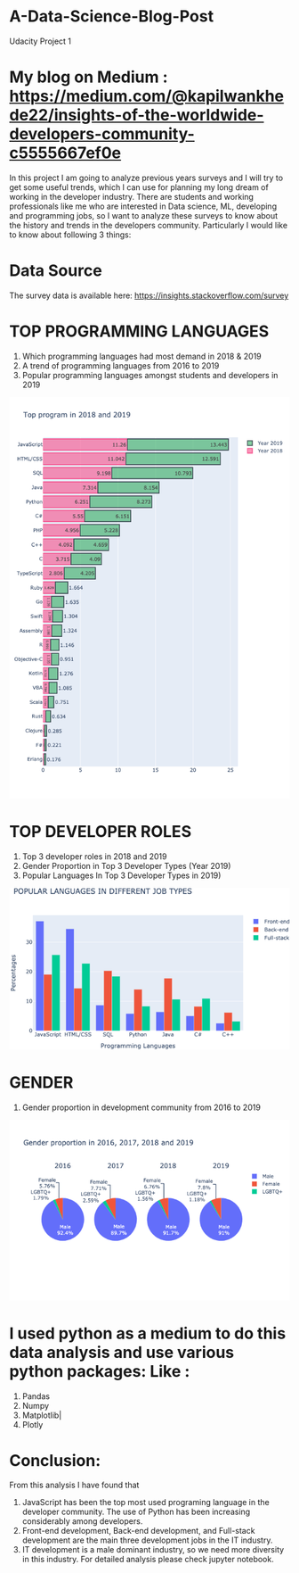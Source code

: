 # A-Data-Science-Blog-Post 
Udacity Project 1


# My blog on Medium : https://medium.com/@kapilwankhede22/insights-of-the-worldwide-developers-community-c5555667ef0e




In this project I am going to analyze previous years surveys and I will try to get some useful trends, which I can use for planning my long dream of working in the developer industry. There are students and working professionals like me who are interested in Data science, ML, developing and programming jobs, so I want to analyze these surveys to know about the history and trends in the developers community. Particularly I would like to know about following 3 things:


# Data Source
The survey data is available here: https://insights.stackoverflow.com/survey


 # TOP PROGRAMMING LANGUAGES
1. Which programming languages had most demand in 2018 & 2019
2. A trend of programming languages from 2016 to 2019
3. Popular programming languages amongst students and developers in 2019

![Screenshot](https://github.com/kwankhede/A-Data-Science-Blog-Post/blob/master/newplot%20(3).png)




# TOP DEVELOPER ROLES
1. Top 3 developer roles in 2018 and 2019
2. Gender Proportion in Top 3 Developer Types (Year 2019)
3. Popular Languages In Top 3 Developer Types in 2019)

![abc](https://github.com/kwankhede/A-Data-Science-Blog-Post/blob/master/newplot%20(8).png)

# GENDER
1. Gender proportion in development community from 2016 to 2019

![zxc](https://github.com/kwankhede/A-Data-Science-Blog-Post/blob/master/abcd.png)



# I used python as a medium to do this data analysis and use various python packages: Like :
1.	Pandas
2.	Numpy
3.	Matplotlib| 
4. Plotly


# Conclusion: 
From this analysis I have found that
1.	JavaScript has been the top most used programing language in the developer community. The use of Python has been increasing considerably among developers.
2.	Front-end development, Back-end development, and Full-stack development are the main three development jobs in the IT industry.
3.	IT development is a male dominant industry, so we need more diversity in this industry.
For detailed analysis please check jupyter notebook.



